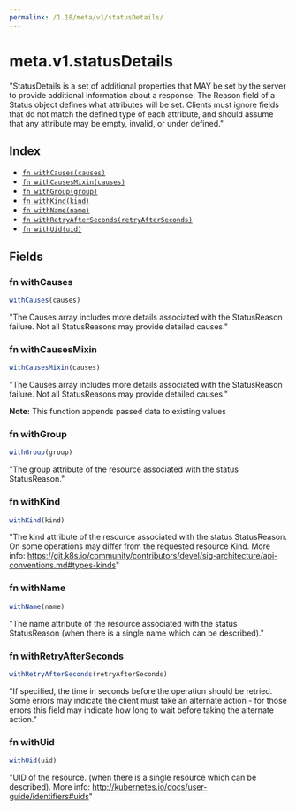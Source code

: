 ```yaml
---
permalink: /1.18/meta/v1/statusDetails/
---
```


# meta.v1.statusDetails

"StatusDetails is a set of additional properties that MAY be set by the server to provide additional information about a response. The Reason field of a Status object defines what attributes will be set. Clients must ignore fields that do not match the defined type of each attribute, and should assume that any attribute may be empty, invalid, or under defined."

## Index

* [`fn withCauses(causes)`](#fn-withcauses)
* [`fn withCausesMixin(causes)`](#fn-withcausesmixin)
* [`fn withGroup(group)`](#fn-withgroup)
* [`fn withKind(kind)`](#fn-withkind)
* [`fn withName(name)`](#fn-withname)
* [`fn withRetryAfterSeconds(retryAfterSeconds)`](#fn-withretryafterseconds)
* [`fn withUid(uid)`](#fn-withuid)

## Fields

### fn withCauses

```ts
withCauses(causes)
```

"The Causes array includes more details associated with the StatusReason failure. Not all StatusReasons may provide detailed causes."

### fn withCausesMixin

```ts
withCausesMixin(causes)
```

"The Causes array includes more details associated with the StatusReason failure. Not all StatusReasons may provide detailed causes."

**Note:** This function appends passed data to existing values

### fn withGroup

```ts
withGroup(group)
```

"The group attribute of the resource associated with the status StatusReason."

### fn withKind

```ts
withKind(kind)
```

"The kind attribute of the resource associated with the status StatusReason. On some operations may differ from the requested resource Kind. More info: https://git.k8s.io/community/contributors/devel/sig-architecture/api-conventions.md#types-kinds"

### fn withName

```ts
withName(name)
```

"The name attribute of the resource associated with the status StatusReason (when there is a single name which can be described)."

### fn withRetryAfterSeconds

```ts
withRetryAfterSeconds(retryAfterSeconds)
```

"If specified, the time in seconds before the operation should be retried. Some errors may indicate the client must take an alternate action - for those errors this field may indicate how long to wait before taking the alternate action."

### fn withUid

```ts
withUid(uid)
```

"UID of the resource. (when there is a single resource which can be described). More info: http://kubernetes.io/docs/user-guide/identifiers#uids"